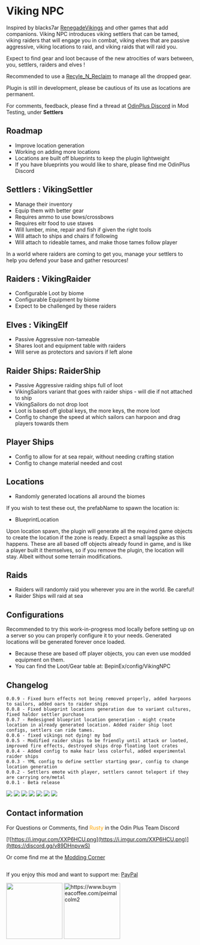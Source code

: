 # Viking NPC

Inspired by blacks7ar [RenegadeVikings](https://thunderstore.io/c/valheim/p/blacks7ar/RenegadeVikings/) and other games that add companions. Viking NPC introduces viking settlers that can be tamed, viking raiders that will engage you in combat, viking elves that are passive aggressive, viking locations to raid, and viking raids that will raid you.

Expect to find gear and loot because of the new atrocities of wars between, you, settlers, raiders and elves !

Recommended to use a [Recyle_N_Reclaim](https://thunderstore.io/c/valheim/p/Azumatt/Recycle_N_Reclaim/) to manage all the dropped gear.


Plugin is still in development, please be cautious of its use as locations are permanent.

For comments, feedback, please find a thread at [OdinPlus Discord](https://discord.com/channels/826573164371902465/1265059648189239407) in Mod Testing, under <b>Settlers</b>

## Roadmap
- Improve location generation
- Working on adding more locations
- Locations are built off blueprints to keep the plugin lightweight
- If you have blueprints you would like to share, please find me OdinPlus Discord

## Settlers : VikingSettler
- Manage their inventory
- Equip them with better gear
- Requires ammo to use bows/crossbows
- Requires eitr food to use staves
- Will lumber, mine, repair and fish if given the right tools
- Will attach to ships and chairs if following
- Will attach to rideable tames, and make those tames follow player

In a world where raiders are coming to get you, manage your settlers to help you defend your base and gather resources!

## Raiders : VikingRaider
- Configurable Loot by biome
- Configurable Equipment by biome
- Expect to be challenged by these raiders

## Elves : VikingElf
- Passive Aggressive non-tameable
- Shares loot and equipment table with raiders
- Will serve as protectors and saviors if left alone

## Raider Ships: RaiderShip
- Passive Aggressive raiding ships full of loot
- VikingSailors variant that goes with raider ships - will die if not attached to ship
- VikingSailors do not drop loot
- Loot is based off global keys, the more keys, the more loot
- Config to change the speed at which sailors can harpoon and drag players towards them

## Player Ships
- Config to allow for at sea repair, without needing crafting station
- Config to change material needed and cost

## Locations
- Randomly generated locations all around the biomes

If you wish to test these out, the prefabName to spawn the location is:

- BlueprintLocation

Upon location spawn, the plugin will generate all the required game objects to create the location if the zone is ready. Expect a small lagspike as this happens. These are all based off objects already found in game, and is like a player built it themselves, so if you remove the plugin, the location will stay.
Albeit without some terrain modifications.

## Raids
- Raiders will randomly raid you wherever you are in the world. Be careful!
- Raider Ships will raid at sea

## Configurations
Recommended to try this work-in-progress mod locally before setting up on a server so you can properly configure it to your needs. Generated locations will be generated forever once loaded.
- Because these are based off player objects, you can even use modded equipment on them.
- You can find the Loot/Gear table at: BepinEx/config/VikingNPC

## Changelog
```
0.0.9 - Fixed burn effects not being removed properly, added harpoons to sailors, added oars to raider ships
0.0.8 - Fixed blueprint locations generation due to variant cultures, fixed haldor settler purchase
0.0.7 - Redesigned blueprint location generation - might create location in already generated location. Added raider ship loot configs, settlers can ride tames.
0.0.6 - fixed vikings not dying! my bad
0.0.5 - Modified raider ships to be friendly until attack or looted, improved fire effects, destroyed ships drop floating loot crates
0.0.4 - Added config to make hair less colorful, added experimental raider ships
0.0.3 - YML config to define settler starting gear, config to change location generation
0.0.2 - Settlers emote with player, settlers cannot teleport if they are carrying ore/metal
0.0.1 - Beta release
```
![](https://i.imgur.com/BOIDRAh.png)
![](https://i.imgur.com/DSJR6TS.png)
![](https://i.imgur.com/v2YNcP2.png)
![](https://i.imgur.com/sfv7oa3.png)
![](https://i.imgur.com/jpS0nkK.png)
![](https://i.imgur.com/2frVIwV.png)
![](https://i.imgur.com/eCgmgEY.png)
## Contact information
For Questions or Comments, find <span style="color:orange">Rusty</span> in the Odin Plus Team Discord

[![https://i.imgur.com/XXP6HCU.png](https://i.imgur.com/XXP6HCU.png)](https://discord.gg/v89DHnpvwS)

Or come find me at the [Modding Corner](https://discord.gg/fB8aHSfA8B)

##
If you enjoy this mod and want to support me:
[PayPal](https://paypal.me/mpei)

<span>
<img src="https://i.imgur.com/rbNygUc.png" alt="" width="150">
<img src="https://i.imgur.com/VZfZR0k.png" alt="https://www.buymeacoffee.com/peimalcolm2" width="150">
</span>
